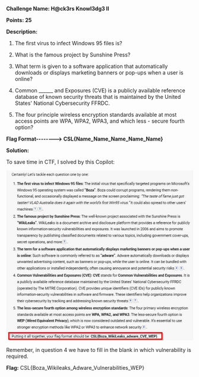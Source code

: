 ﻿**Challenge Name: H@ck3rs Knowl3dg3 II**
 
**Points: 25** 

**Description:** 

1. The first virus to infect Windows 95 files is? 

2. What is the famous project by Sunshine Press?

3. What term is given to a software application that automatically downloads or displays marketing banners or pop-ups when a user is online? 

4. Common \_\_\_\_\_\_ and Exposures (CVE) is a publicly available reference database of known security threats that is maintained by the United States' National Cybersecurity FFRDC. 

5. The four principle wireless encryption standards available at most access points are WPA, WPA2, WPA3, and which less - secure fourth option? 

**Flag Format--------> CSL{Name\_Name\_Name\_Name\_Name}**
 
**Solution:** 

To save time in CTF, I solved by this Copilot: 

![](001.jpeg)

Remember, in question 4 we have to fill in the blank in which vulnerability is required.


**Flag:** CSL{Boza\_Wikileaks\_Adware\_Vulnerabilities\_WEP}  
